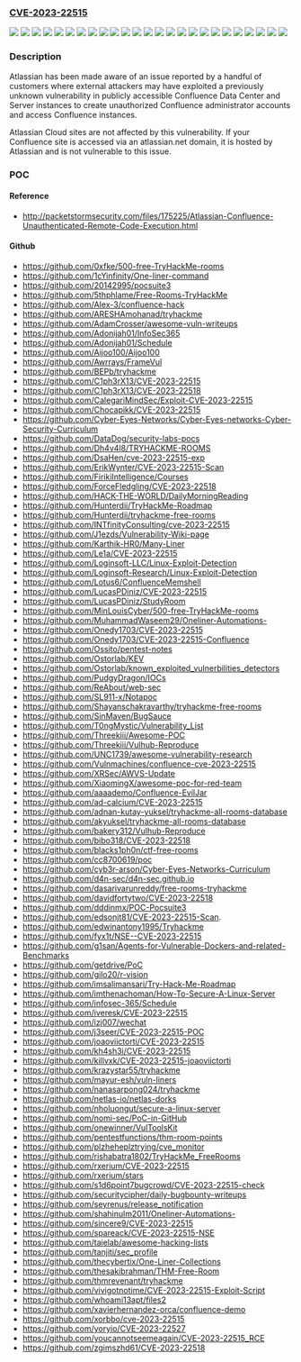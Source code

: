 ### [CVE-2023-22515](https://cve.mitre.org/cgi-bin/cvename.cgi?name=CVE-2023-22515)
![](https://img.shields.io/static/v1?label=Product&message=Confluence%20Data%20Center&color=blue)
![](https://img.shields.io/static/v1?label=Product&message=Confluence%20Server&color=blue)
![](https://img.shields.io/static/v1?label=Version&message=%3E%3D%208.0.0%20&color=brightgreen)
![](https://img.shields.io/static/v1?label=Version&message=%3E%3D%208.0.1%20&color=brightgreen)
![](https://img.shields.io/static/v1?label=Version&message=%3E%3D%208.0.2%20&color=brightgreen)
![](https://img.shields.io/static/v1?label=Version&message=%3E%3D%208.0.3%20&color=brightgreen)
![](https://img.shields.io/static/v1?label=Version&message=%3E%3D%208.1.3%20&color=brightgreen)
![](https://img.shields.io/static/v1?label=Version&message=%3E%3D%208.1.4%20&color=brightgreen)
![](https://img.shields.io/static/v1?label=Version&message=%3E%3D%208.2.0%20&color=brightgreen)
![](https://img.shields.io/static/v1?label=Version&message=%3E%3D%208.2.1%20&color=brightgreen)
![](https://img.shields.io/static/v1?label=Version&message=%3E%3D%208.2.2%20&color=brightgreen)
![](https://img.shields.io/static/v1?label=Version&message=%3E%3D%208.2.3%20&color=brightgreen)
![](https://img.shields.io/static/v1?label=Version&message=%3E%3D%208.3.0%20&color=brightgreen)
![](https://img.shields.io/static/v1?label=Version&message=%3E%3D%208.3.1%20&color=brightgreen)
![](https://img.shields.io/static/v1?label=Version&message=%3E%3D%208.3.2%20&color=brightgreen)
![](https://img.shields.io/static/v1?label=Version&message=%3E%3D%208.4.0%20&color=brightgreen)
![](https://img.shields.io/static/v1?label=Version&message=%3E%3D%208.4.1%20&color=brightgreen)
![](https://img.shields.io/static/v1?label=Version&message=%3E%3D%208.4.2%20&color=brightgreen)
![](https://img.shields.io/static/v1?label=Version&message=%3E%3D%208.5.0%20&color=brightgreen)
![](https://img.shields.io/static/v1?label=Version&message=%3E%3D%208.5.1%20&color=brightgreen)
![](https://img.shields.io/static/v1?label=Version&message=&color=brightgreen)
![](https://img.shields.io/static/v1?label=Version&message=8.0.0%20&color=brightgreen)
![](https://img.shields.io/static/v1?label=Version&message=8.4.0%20&color=brightgreen)
![](https://img.shields.io/static/v1?label=Version&message=8.5.0%20&color=brightgreen)
![](https://img.shields.io/static/v1?label=Vulnerability&message=BASM%20(Broken%20Authentication%20%26%20Session%20Management)&color=brightgreen)

### Description

Atlassian has been made aware of an issue reported by a handful of customers where external attackers may have exploited a previously unknown vulnerability in publicly accessible Confluence Data Center and Server instances to create unauthorized Confluence administrator accounts and access Confluence instances. Atlassian Cloud sites are not affected by this vulnerability. If your Confluence site is accessed via an atlassian.net domain, it is hosted by Atlassian and is not vulnerable to this issue. 

### POC

#### Reference
- http://packetstormsecurity.com/files/175225/Atlassian-Confluence-Unauthenticated-Remote-Code-Execution.html

#### Github
- https://github.com/0xfke/500-free-TryHackMe-rooms
- https://github.com/1cYinfinity/One-liner-command
- https://github.com/20142995/pocsuite3
- https://github.com/5thphlame/Free-Rooms-TryHackMe
- https://github.com/AIex-3/confluence-hack
- https://github.com/ARESHAmohanad/tryhackme
- https://github.com/AdamCrosser/awesome-vuln-writeups
- https://github.com/Adonijah01/InfoSec365
- https://github.com/Adonijah01/Schedule
- https://github.com/Aijoo100/Aijoo100
- https://github.com/Awrrays/FrameVul
- https://github.com/BEPb/tryhackme
- https://github.com/C1ph3rX13/CVE-2023-22515
- https://github.com/C1ph3rX13/CVE-2023-22518
- https://github.com/CalegariMindSec/Exploit-CVE-2023-22515
- https://github.com/Chocapikk/CVE-2023-22515
- https://github.com/Cyber-Eyes-Networks/Cyber-Eyes-networks-Cyber-Security-Curriculum
- https://github.com/DataDog/security-labs-pocs
- https://github.com/Dh4v4l8/TRYHACKME-ROOMS
- https://github.com/DsaHen/cve-2023-22515-exp
- https://github.com/ErikWynter/CVE-2023-22515-Scan
- https://github.com/FirikiIntelligence/Courses
- https://github.com/ForceFledgling/CVE-2023-22518
- https://github.com/HACK-THE-WORLD/DailyMorningReading
- https://github.com/Hunterdii/TryHackMe-Roadmap
- https://github.com/Hunterdii/tryhackme-free-rooms
- https://github.com/INTfinityConsulting/cve-2023-22515
- https://github.com/J1ezds/Vulnerability-Wiki-page
- https://github.com/Karthik-HR0/Many-Liner
- https://github.com/Le1a/CVE-2023-22515
- https://github.com/Loginsoft-LLC/Linux-Exploit-Detection
- https://github.com/Loginsoft-Research/Linux-Exploit-Detection
- https://github.com/Lotus6/ConfluenceMemshell
- https://github.com/LucasPDiniz/CVE-2023-22515
- https://github.com/LucasPDiniz/StudyRoom
- https://github.com/MinLouisCyber/500-free-TryHackMe-rooms
- https://github.com/MuhammadWaseem29/Oneliner-Automations-
- https://github.com/Onedy1703/CVE-2023-22515
- https://github.com/Onedy1703/CVE-2023-22515-Confluence
- https://github.com/Ossito/pentest-notes
- https://github.com/Ostorlab/KEV
- https://github.com/Ostorlab/known_exploited_vulnerbilities_detectors
- https://github.com/PudgyDragon/IOCs
- https://github.com/ReAbout/web-sec
- https://github.com/SL911-x/Notapoc
- https://github.com/Shayanschakravarthy/tryhackme-free-rooms
- https://github.com/SinMaven/BugSauce
- https://github.com/T0ngMystic/Vulnerability_List
- https://github.com/Threekiii/Awesome-POC
- https://github.com/Threekiii/Vulhub-Reproduce
- https://github.com/UNC1739/awesome-vulnerability-research
- https://github.com/Vulnmachines/confluence-cve-2023-22515
- https://github.com/XRSec/AWVS-Update
- https://github.com/XiaomingX/awesome-poc-for-red-team
- https://github.com/aaaademo/Confluence-EvilJar
- https://github.com/ad-calcium/CVE-2023-22515
- https://github.com/adnan-kutay-yuksel/tryhackme-all-rooms-database
- https://github.com/akyuksel/tryhackme-all-rooms-database
- https://github.com/bakery312/Vulhub-Reproduce
- https://github.com/bibo318/CVE-2023-22518
- https://github.com/blacks1ph0n/ctf-free-rooms
- https://github.com/cc8700619/poc
- https://github.com/cyb3r-arson/Cyber-Eyes-Networks-Curriculum
- https://github.com/d4n-sec/d4n-sec.github.io
- https://github.com/dasarivarunreddy/free-rooms-tryhackme
- https://github.com/davidfortytwo/CVE-2023-22518
- https://github.com/dddinmx/POC-Pocsuite3
- https://github.com/edsonjt81/CVE-2023-22515-Scan.
- https://github.com/edwinantony1995/Tryhackme
- https://github.com/fyx1t/NSE--CVE-2023-22515
- https://github.com/g1san/Agents-for-Vulnerable-Dockers-and-related-Benchmarks
- https://github.com/getdrive/PoC
- https://github.com/gilo20/r-vision
- https://github.com/imsalimansari/Try-Hack-Me-Roadmap
- https://github.com/imthenachoman/How-To-Secure-A-Linux-Server
- https://github.com/infosec-365/Schedule
- https://github.com/iveresk/CVE-2023-22515
- https://github.com/izj007/wechat
- https://github.com/j3seer/CVE-2023-22515-POC
- https://github.com/joaoviictorti/CVE-2023-22515
- https://github.com/kh4sh3i/CVE-2023-22515
- https://github.com/killvxk/CVE-2023-22515-joaoviictorti
- https://github.com/krazystar55/tryhackme
- https://github.com/mayur-esh/vuln-liners
- https://github.com/nanasarpong024/tryhackme
- https://github.com/netlas-io/netlas-dorks
- https://github.com/nholuongut/secure-a-linux-server
- https://github.com/nomi-sec/PoC-in-GitHub
- https://github.com/onewinner/VulToolsKit
- https://github.com/pentestfunctions/thm-room-points
- https://github.com/plzheheplztrying/cve_monitor
- https://github.com/rishabatra1802/TryHackMe_FreeRooms
- https://github.com/rxerium/CVE-2023-22515
- https://github.com/rxerium/stars
- https://github.com/s1d6point7bugcrowd/CVE-2023-22515-check
- https://github.com/securitycipher/daily-bugbounty-writeups
- https://github.com/seyrenus/release_notification
- https://github.com/shahinulm2011/Oneliner-Automations-
- https://github.com/sincere9/CVE-2023-22515
- https://github.com/spareack/CVE-2023-22515-NSE
- https://github.com/taielab/awesome-hacking-lists
- https://github.com/tanjiti/sec_profile
- https://github.com/thecybertix/One-Liner-Collections
- https://github.com/thesakibrahman/THM-Free-Room
- https://github.com/thmrevenant/tryhackme
- https://github.com/vivigotnotime/CVE-2023-22515-Exploit-Script
- https://github.com/whoami13apt/files2
- https://github.com/xavierhernandez-orca/confluence-demo
- https://github.com/xorbbo/cve-2023-22515
- https://github.com/yoryio/CVE-2023-22527
- https://github.com/youcannotseemeagain/CVE-2023-22515_RCE
- https://github.com/zgimszhd61/CVE-2023-22518

